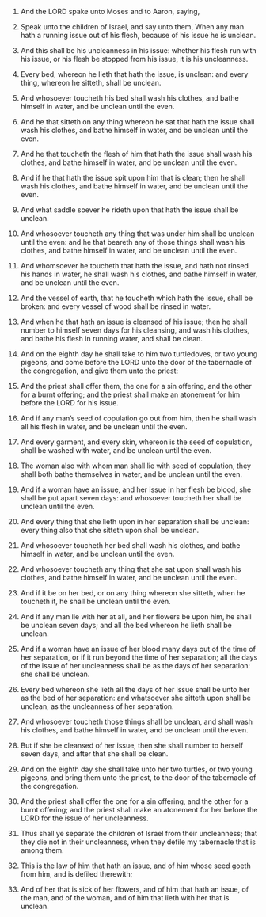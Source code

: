 1. And the LORD spake unto Moses and to Aaron, saying,

2. Speak
unto the children of Israel, and say unto them, When any man hath a
running issue out of his flesh, because of his issue he is unclean.

3. And this shall be his uncleanness in his issue: whether his flesh
run with his issue, or his flesh be stopped from his issue, it is his
uncleanness.

4. Every bed, whereon he lieth that hath the issue, is unclean: and
every thing, whereon he sitteth, shall be unclean.

5. And whosoever toucheth his bed shall wash his clothes, and bathe
himself in water, and be unclean until the even.

6. And he that sitteth on any thing whereon he sat that hath the
issue shall wash his clothes, and bathe himself in water, and be
unclean until the even.

7. And he that toucheth the flesh of him that hath the issue shall
wash his clothes, and bathe himself in water, and be unclean until the
even.

8. And if he that hath the issue spit upon him that is clean; then
he shall wash his clothes, and bathe himself in water, and be unclean
until the even.

9. And what saddle soever he rideth upon that hath the issue shall
be unclean.

10. And whosoever toucheth any thing that was under him shall be
unclean until the even: and he that beareth any of those things shall
wash his clothes, and bathe himself in water, and be unclean until the
even.

11. And whomsoever he toucheth that hath the issue, and hath not
rinsed his hands in water, he shall wash his clothes, and bathe
himself in water, and be unclean until the even.

12. And the vessel of earth, that he toucheth which hath the issue,
shall be broken: and every vessel of wood shall be rinsed in water.

13. And when he that hath an issue is cleansed of his issue; then he
shall number to himself seven days for his cleansing, and wash his
clothes, and bathe his flesh in running water, and shall be clean.

14. And on the eighth day he shall take to him two turtledoves, or
two young pigeons, and come before the LORD unto the door of the
tabernacle of the congregation, and give them unto the priest:

15. And the priest shall offer them, the one for a sin offering, and the
other for a burnt offering; and the priest shall make an atonement for
him before the LORD for his issue.

16. And if any man’s seed of copulation go out from him, then he
shall wash all his flesh in water, and be unclean until the even.

17. And every garment, and every skin, whereon is the seed of
copulation, shall be washed with water, and be unclean until the even.

18. The woman also with whom man shall lie with seed of copulation,
they shall both bathe themselves in water, and be unclean until the
even.

19. And if a woman have an issue, and her issue in her flesh be
blood, she shall be put apart seven days: and whosoever toucheth her
shall be unclean until the even.

20. And every thing that she lieth upon in her separation shall be
unclean: every thing also that she sitteth upon shall be unclean.

21. And whosoever toucheth her bed shall wash his clothes, and bathe
himself in water, and be unclean until the even.

22. And whosoever toucheth any thing that she sat upon shall wash
his clothes, and bathe himself in water, and be unclean until the
even.

23. And if it be on her bed, or on any thing whereon she sitteth,
when he toucheth it, he shall be unclean until the even.

24. And if any man lie with her at all, and her flowers be upon him,
he shall be unclean seven days; and all the bed whereon he lieth shall
be unclean.

25. And if a woman have an issue of her blood many days out of the
time of her separation, or if it run beyond the time of her
separation; all the days of the issue of her uncleanness shall be as
the days of her separation: she shall be unclean.

26. Every bed whereon she lieth all the days of her issue shall be
unto her as the bed of her separation: and whatsoever she sitteth upon
shall be unclean, as the uncleanness of her separation.

27. And whosoever toucheth those things shall be unclean, and shall
wash his clothes, and bathe himself in water, and be unclean until the
even.

28. But if she be cleansed of her issue, then she shall number to
herself seven days, and after that she shall be clean.

29. And on the eighth day she shall take unto her two turtles, or
two young pigeons, and bring them unto the priest, to the door of the
tabernacle of the congregation.

30. And the priest shall offer the one for a sin offering, and the
other for a burnt offering; and the priest shall make an atonement for
her before the LORD for the issue of her uncleanness.

31. Thus shall ye separate the children of Israel from their
uncleanness; that they die not in their uncleanness, when they defile
my tabernacle that is among them.

32. This is the law of him that hath an issue, and of him whose seed
goeth from him, and is defiled therewith;

33. And of her that is
sick of her flowers, and of him that hath an issue, of the man, and of
the woman, and of him that lieth with her that is unclean.